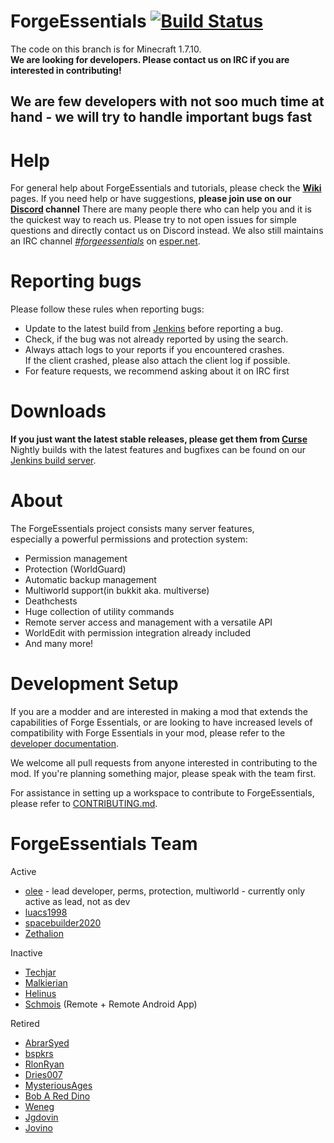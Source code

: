 ForgeEssentials [![Build Status](https://travis-ci.org/ForgeEssentials/ForgeEssentials.svg?branch=develop)](https://travis-ci.org/ForgeEssentials/ForgeEssentials)
===================

The code on this branch is for Minecraft 1.7.10.  
**We are looking for developers. Please contact us on IRC if you are interested in contributing!**

## We are few developers with not soo much time at hand - we will try to handle important bugs fast

# Help
For general help about ForgeEssentials and tutorials, please check the **[Wiki](https://github.com/ForgeEssentials/ForgeEssentials/wiki)** pages.
If you need help or have suggestions, **please join use on our [Discord](https://discord.gg/FNRQjmr) channel** 
There are many people there who can help you and it is the quickest way to reach us. Please try to not open issues for simple questions and directly contact us on Discord instead.
We also still maintains an IRC channel [*#forgeessentials*](http://webchat.esper.net/?channels=forgeessentials&prompt=1) on [esper.net](http://esper.net).

# Reporting bugs
Please follow these rules when reporting bugs:
- Update to the latest build from [Jenkins](http://ci.forgeessentials.com/job/FE) before reporting a bug.
- Check, if the bug was not already reported by using the search.
- Always attach logs to your reports if you encountered crashes.  
   If the client crashed, please also attach the client log if possible.
- For feature requests, we recommend asking about it on IRC first

# Downloads
**If you just want the latest stable releases, please get them from [Curse](http://minecraft.curseforge.com/mc-mods/74735)**  
Nightly builds with the latest features and bugfixes can be found on our [Jenkins build server](http://ci.forgeessentials.com/job/FE/).

# About
The ForgeEssentials project consists many server features,  
especially a powerful permissions and protection system:
- Permission management
- Protection (WorldGuard)
- Automatic backup management
- Multiworld support(in bukkit aka. multiverse)
- Deathchests
- Huge collection of utility commands
- Remote server access and management with a versatile API
- WorldEdit with permission integration already included
- And many more!

# Development Setup
If you are a modder and are interested in making a mod that extends the capabilities of Forge Essentials, or are looking to have increased levels of compatibility with Forge Essentials in your mod, please refer to the [developer documentation](https://github.com/ForgeEssentials/ForgeEssentialsMain/wiki/Developer-documentation).

We welcome all pull requests from anyone interested in contributing to the mod. If you're planning something major, please speak with the team first.

For assistance in setting up a workspace to contribute to ForgeEssentials, please refer to [CONTRIBUTING.md](CONTRIBUTING.md).

ForgeEssentials Team
================
Active
- [olee](https://github.com/olee) - lead developer, perms, protection, multiworld - currently only active as lead, not as dev
- [luacs1998](https://github.com/luacs1998)
- [spacebuilder2020](https://github.com/spacebuilder2020)
- [Zethalion](https://github.com/Zethalion)

Inactive
- [Techjar](https://github.com/Techjar)
- [Malkierian](https://github.com/Malkierian)
- [Helinus](https://github.com/helinus)
- [Schmois](https://github.com/aschmois) (Remote + Remote Android App)

Retired
- [AbrarSyed](https://github.com/AbrarSyed)
- [bspkrs](https://github.com/bspkrs)
- [RlonRyan](https://github.com/RlonRyan)
- [Dries007](https://github.com/dries007)
- [MysteriousAges](https://github.com/MysteriousAges)
- [Bob A Red Dino](https://github.com/Bob-A-Red-Dino)
- [Weneg](https://github.com/Weneg)
- [Jgdovin](https://github.com/Jgdovin)
- [Jovino](https://github.com/jovino)
